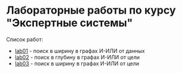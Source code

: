 # Лабораторные работы по курсу "Экспертные системы"

Список работ:
* [lab01](lab01) - поиск в ширину в графах И-ИЛИ от данных
* [lab02](lab02) - поиск в глубину в графах И-ИЛИ от цели
* [lab03](lab03) - поиск в ширину в графах И-ИЛИ от цели
